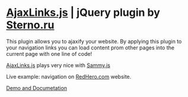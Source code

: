[AjaxLinks.js](http://sternoru.github.com/ajaxlinks/) | jQuery plugin by [Sterno.ru](http://sterno.ru/en/)
=========================================

This plugin allows you to ajaxify your website.
By applying this plugin to your navigation links you can load content prom other pages into the current page with one line of code!

[AjaxLinks.js](http://sternoru.github.com/ajaxlinks/) plays very nice with [Sammy.js](http://sammyjs.org/)

Live example: navigation on [RedHero.com](http://redhero.com/home/#!path=/en/stores/) website.

[Demo and Documetation](http://sternoru.github.com/ajaxlinks/)
